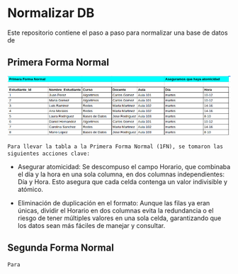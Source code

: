 # Normalizar DB

Este repositorio contiene el paso a paso para normalizar una base de datos de 

## Primera Forma Normal

![Primera_Forma_Normal](<f1.png>)

    Para llevar la tabla a la Primera Forma Normal (1FN), se tomaron las siguientes acciones clave:

- Asegurar atomicidad: Se descompuso el campo Horario, que combinaba el día y la hora en una sola columna, en dos columnas independientes: Día y Hora. Esto asegura que cada celda contenga un valor indivisible y atómico.

- Eliminación de duplicación en el formato:
Aunque las filas ya eran únicas, dividir el Horario en dos columnas evita la redundancia o el riesgo de tener múltiples valores en una sola celda, garantizando que los datos sean más fáciles de manejar y consultar.

## Segunda Forma Normal

    Para 
